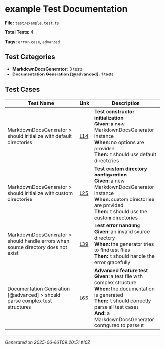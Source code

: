# example Test Documentation

**File:** `test/example.test.ts`

**Total Tests:** 4

**Tags:** `error-case`, `advanced`

## Test Categories

- **MarkdownDocsGenerator:** 3 tests
- **Documentation Generation [@advanced]:** 1 tests

## Test Cases

| Test Name | Link | Description |
|-----------|------|-------------|
| MarkdownDocsGenerator > should initialize with default directories | [L14](src/test/example.test.ts#L14) | **Test constructor initialization**<br>**Given:** a new MarkdownDocsGenerator instance<br>**When:** no options are provided<br>**Then:** it should use default directories |
| MarkdownDocsGenerator > should initialize with custom directories | [L25](src/test/example.test.ts#L25) | **Test custom directory configuration**<br>**Given:** a new MarkdownDocsGenerator instance<br>**When:** custom directories are provided<br>**Then:** it should use the custom directories |
| MarkdownDocsGenerator > should handle errors when source directory does not exist | [L39](src/test/example.test.ts#L39) | **Test error handling**<br>**Given:** an invalid source directory<br>**When:** the generator tries to find test files<br>**Then:** it should handle the error gracefully |
| Documentation Generation [@advanced] > should parse complex test structures | [L65](src/test/example.test.ts#L65) | **Advanced feature test**<br>**Given:** a test file with complex structure<br>**When:** the documentation is generated<br>**Then:** it should correctly parse all test cases<br>**And:** a MarkdownDocsGenerator configured to parse it |

---
*Generated on 2025-06-06T09:20:51.810Z*
